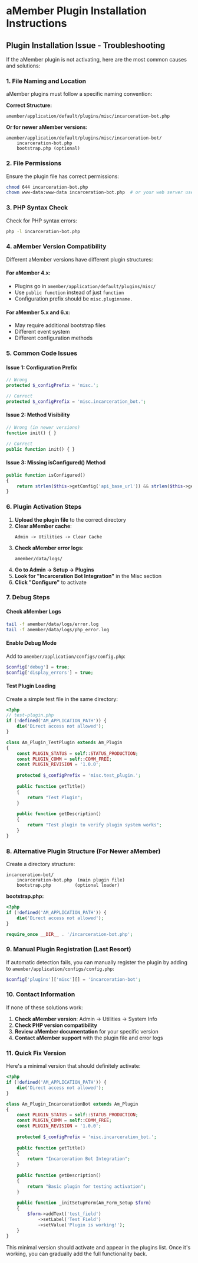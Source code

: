 # aMember Plugin Installation Instructions

## Plugin Installation Issue - Troubleshooting

If the aMember plugin is not activating, here are the most common causes and solutions:

### 1. File Naming and Location

aMember plugins must follow a specific naming convention:

**Correct Structure:**
```
amember/application/default/plugins/misc/incarceration-bot.php
```

**Or for newer aMember versions:**
```
amember/application/default/plugins/misc/incarceration-bot/
    incarceration-bot.php
    bootstrap.php (optional)
```

### 2. File Permissions

Ensure the plugin file has correct permissions:
```bash
chmod 644 incarceration-bot.php
chown www-data:www-data incarceration-bot.php  # or your web server user
```

### 3. PHP Syntax Check

Check for PHP syntax errors:
```bash
php -l incarceration-bot.php
```

### 4. aMember Version Compatibility

Different aMember versions have different plugin structures:

#### For aMember 4.x:
- Plugins go in `amember/application/default/plugins/misc/`
- Use `public function` instead of just `function`
- Configuration prefix should be `misc.pluginname.`

#### For aMember 5.x and 6.x:
- May require additional bootstrap files
- Different event system
- Different configuration methods

### 5. Common Code Issues

#### Issue 1: Configuration Prefix
```php
// Wrong
protected $_configPrefix = 'misc.';

// Correct
protected $_configPrefix = 'misc.incarceration_bot.';
```

#### Issue 2: Method Visibility
```php
// Wrong (in newer versions)
function init() { }

// Correct
public function init() { }
```

#### Issue 3: Missing isConfigured() Method
```php
public function isConfigured()
{
    return strlen($this->getConfig('api_base_url')) && strlen($this->getConfig('api_key'));
}
```

### 6. Plugin Activation Steps

1. **Upload the plugin file** to the correct directory
2. **Clear aMember cache**:
   ```
   Admin -> Utilities -> Clear Cache
   ```
3. **Check aMember error logs**:
   ```
   amember/data/logs/
   ```
4. **Go to Admin -> Setup -> Plugins**
5. **Look for "Incarceration Bot Integration"** in the Misc section
6. **Click "Configure"** to activate

### 7. Debug Steps

#### Check aMember Logs
```bash
tail -f amember/data/logs/error.log
tail -f amember/data/logs/php_error.log
```

#### Enable Debug Mode
Add to `amember/application/configs/config.php`:
```php
$config['debug'] = true;
$config['display_errors'] = true;
```

#### Test Plugin Loading
Create a simple test file in the same directory:
```php
<?php
// test-plugin.php
if (!defined('AM_APPLICATION_PATH')) {
    die('Direct access not allowed');
}

class Am_Plugin_TestPlugin extends Am_Plugin
{
    const PLUGIN_STATUS = self::STATUS_PRODUCTION;
    const PLUGIN_COMM = self::COMM_FREE;
    const PLUGIN_REVISION = '1.0.0';
    
    protected $_configPrefix = 'misc.test_plugin.';
    
    public function getTitle()
    {
        return "Test Plugin";
    }
    
    public function getDescription()
    {
        return "Test plugin to verify plugin system works";
    }
}
```

### 8. Alternative Plugin Structure (For Newer aMember)

Create a directory structure:
```
incarceration-bot/
    incarceration-bot.php  (main plugin file)
    bootstrap.php         (optional loader)
```

**bootstrap.php:**
```php
<?php
if (!defined('AM_APPLICATION_PATH')) {
    die('Direct access not allowed');
}

require_once __DIR__ . '/incarceration-bot.php';
```

### 9. Manual Plugin Registration (Last Resort)

If automatic detection fails, you can manually register the plugin by adding to `amember/application/configs/config.php`:

```php
$config['plugins']['misc'][] = 'incarceration-bot';
```

### 10. Contact Information

If none of these solutions work:

1. **Check aMember version**: Admin -> Utilities -> System Info
2. **Check PHP version compatibility**
3. **Review aMember documentation** for your specific version
4. **Contact aMember support** with the plugin file and error logs

### 11. Quick Fix Version

Here's a minimal version that should definitely activate:

```php
<?php
if (!defined('AM_APPLICATION_PATH')) {
    die('Direct access not allowed');
}

class Am_Plugin_IncarcerationBot extends Am_Plugin
{
    const PLUGIN_STATUS = self::STATUS_PRODUCTION;
    const PLUGIN_COMM = self::COMM_FREE;
    const PLUGIN_REVISION = '1.0.0';
    
    protected $_configPrefix = 'misc.incarceration_bot.';
    
    public function getTitle()
    {
        return "Incarceration Bot Integration";
    }
    
    public function getDescription()
    {
        return "Basic plugin for testing activation";
    }
    
    public function _initSetupForm(Am_Form_Setup $form)
    {
        $form->addText('test_field')
            ->setLabel('Test Field')
            ->setValue('Plugin is working!');
    }
}
```

This minimal version should activate and appear in the plugins list. Once it's working, you can gradually add the full functionality back.

